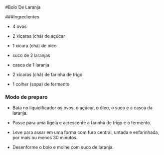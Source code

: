 #Bolo De Laranja



###Ingredientes

 - 4 ovos

 - 2 xícaras (chá) de açúcar

 - 1 xícara (chá) de óleo

  - suco de 2 laranjas

  - casca de 1 laranja

  -  2 xícaras (chá) de farinha de trigo

   - 1 colher (sopa) de fermento
### Modo de preparo
   -  Bata no liquidificador os ovos, o açúcar, o óleo, o suco e a casca da laranja.

  -  Passe para uma tigela e acrescente a farinha de trigo e o fermento.

   - Leve para assar em uma forma com furo central, untada e enfarinhada, por mais ou menos 30 minutos.

  -  Desenforme o bolo e molhe com suco de laranja.
